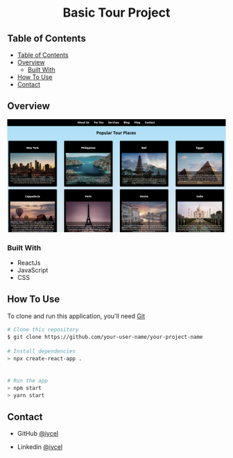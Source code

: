 <!-- Please update value in the {}  -->

<h1 align="center">Basic Tour Project</h1>


<!-- <div align="center">
  <h3>
    <a href="https://{your-demo-link.your-domain}">
      Demo
    </a>
     | 
    <a href="https://{your-url-to-the-solution}">
      Project
    </a>
 
  </h3>
</div> -->

<!-- TABLE OF CONTENTS -->

## Table of Contents

- [Table of Contents](#table-of-contents)
- [Overview](#overview)
  - [Built With](#built-with)
- [How To Use](#how-to-use)
- [Contact](#contact)

<!-- OVERVIEW -->

## Overview

![screenshot](https://github.com/iycel/react-tour-projects/blob/master/src/assets/Screen%20Shot%2014.12.2021%20at%2021.18.png)


### Built With

<!-- This section should list any major frameworks that you built your project using. Here are a few examples.-->

- ReactJs
- JavaScript
- CSS


## How To Use

<!-- This is an example, please update according to your application -->

To clone and run this application, you'll need [Git](https://git-scm.com) 
```bash
# Clone this repository
$ git clone https://github.com/your-user-name/your-project-name

# Install dependencies
> npx create-react-app .


# Run the app
> npm start
> yarn start
```

## Contact


- GitHub [@iycel](https://github.com/iycel)

- Linkedin [@iycel](https://linkedin.com/in/iycel)
